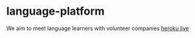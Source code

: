 # language-platform
We aim to meet language learners with volunteer companies
[heroku live](https://language-platform.herokuapp.com/)